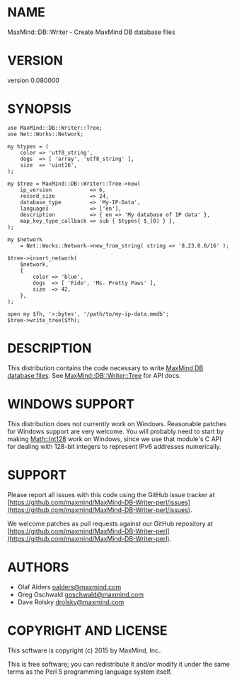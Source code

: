 # NAME

MaxMind::DB::Writer - Create MaxMind DB database files

# VERSION

version 0.080000

# SYNOPSIS

    use MaxMind::DB::Writer::Tree;
    use Net::Works::Network;

    my %types = (
        color => 'utf8_string',
        dogs  => [ 'array', 'utf8_string' ],
        size  => 'uint16',
    );

    my $tree = MaxMind::DB::Writer::Tree->new(
        ip_version            => 6,
        record_size           => 24,
        database_type         => 'My-IP-Data',
        languages             => ['en'],
        description           => { en => 'My database of IP data' },
        map_key_type_callback => sub { $types{ $_[0] } },
    );

    my $network
        = Net::Works::Network->new_from_string( string => '8.23.0.0/16' );

    $tree->insert_network(
        $network,
        {
            color => 'blue',
            dogs  => [ 'Fido', 'Ms. Pretty Paws' ],
            size  => 42,
        },
    );

    open my $fh, '>:bytes', '/path/to/my-ip-data.mmdb';
    $tree->write_tree($fh);

# DESCRIPTION

This distribution contains the code necessary to write [MaxMind DB database
files](http://maxmind.github.io/MaxMind-DB/). See [MaxMind::DB::Writer::Tree](https://metacpan.org/pod/MaxMind::DB::Writer::Tree)
for API docs.

# WINDOWS SUPPORT

This distribution does not currently work on Windows. Reasonable patches for
Windows support are very welcome. You will probably need to start by making
[Math::Int128](https://metacpan.org/pod/Math::Int128) work on Windows, since we use that module's C API for dealing
with 128-bit integers to represent IPv6 addresses numerically.

# SUPPORT

Please report all issues with this code using the GitHub issue tracker at
[https://github.com/maxmind/MaxMind-DB-Writer-perl/issues](https://github.com/maxmind/MaxMind-DB-Writer-perl/issues).

We welcome patches as pull requests against our GitHub repository at
[https://github.com/maxmind/MaxMind-DB-Writer-perl](https://github.com/maxmind/MaxMind-DB-Writer-perl).

# AUTHORS

- Olaf Alders <oalders@maxmind.com>
- Greg Oschwald <goschwald@maxmind.com>
- Dave Rolsky <drolsky@maxmind.com>

# COPYRIGHT AND LICENSE

This software is copyright (c) 2015 by MaxMind, Inc..

This is free software; you can redistribute it and/or modify it under
the same terms as the Perl 5 programming language system itself.
